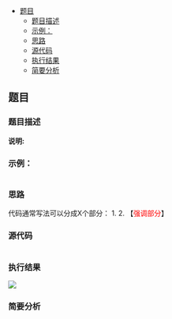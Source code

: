 <!-- TOC -->

- [题目](#题目)
  - [题目描述](#题目描述)
  - [示例：](#示例)
  - [思路](#思路)
  - [源代码](#源代码)
  - [执行结果](#执行结果)
  - [简要分析](#简要分析)

<!-- /TOC -->
## 题目
### 题目描述

**说明:** 
### 示例：

```

```


<!-- -->
### 思路
代码通常写法可以分成X个部分：
    1. 
    2. 
【<font color = red>强调部分</font>】
### 源代码
```C++

```
### 执行结果
![](.)
###  简要分析
